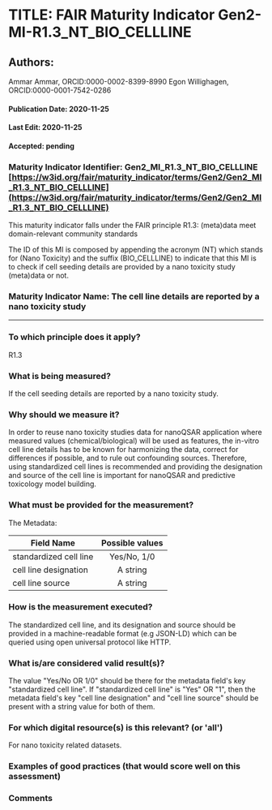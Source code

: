 # TITLE:  FAIR Maturity Indicator Gen2-MI-R1.3_NT_BIO_CELLLINE

## Authors: 
Ammar Ammar, ORCID:0000-0002-8399-8990
Egon Willighagen, ORCID:0000-0001-7542-0286

#### Publication Date: 2020-11-25
#### Last Edit: 2020-11-25
#### Accepted: pending


### Maturity Indicator Identifier: Gen2_MI_R1.3_NT_BIO_CELLLINE [https://w3id.org/fair/maturity_indicator/terms/Gen2/Gen2_MI_R1.3_NT_BIO_CELLLINE](https://w3id.org/fair/maturity_indicator/terms/Gen2/Gen2_MI_R1.3_NT_BIO_CELLLINE)

This maturity indicator falls under the FAIR principle R1.3:
(meta)data meet domain-relevant community standards

The ID of this MI is composed by appending the acronym (NT) which stands for (Nano Toxicity) and the suffix (BIO_CELLLINE) to indicate that this MI is to check if cell seeding details are provided by a nano toxicity study (meta)data or not.

### Maturity Indicator Name:  The cell line details are reported by a nano toxicity study

----

### To which principle does it apply?  
R1.3

### What is being measured?
If the cell seeding details are reported by a nano toxicity study.

### Why should we measure it?
In order to reuse nano toxicity studies data for nanoQSAR application where measured values (chemical/biological) will be used as features, the in-vitro cell line details has to be known for harmonizing the data, correct for differences if possible, and to rule out confounding sources. Therefore, using standardized cell lines is recommended and providing the designation and source of the cell line is important for nanoQSAR and predictive toxicology model building.



### What must be provided for the measurement?
The Metadata: 

| Field Name             | Possible values |
| ---------------------- | :-------------: |
| standardized cell line |   Yes/No, 1/0   |
| cell line designation  |    A string     |
| cell line source       |    A string     |



### How is the measurement executed?

The standardized cell line, and its designation and source should be provided in a machine-readable format (e.g JSON-LD) which can be queried using open universal protocol like HTTP.


### What is/are considered valid result(s)?
The value "Yes/No OR 1/0" should be there for the metadata field's key "standardized cell line". If "standardized cell line" is "Yes" OR "1", then the metadata field's key "cell line designation" and "cell line source" should be present with a string value for both of them.

### For which digital resource(s) is this relevant? (or 'all')
For nano toxicity related datasets. 

### Examples of good practices (that would score well on this assessment)


### Comments